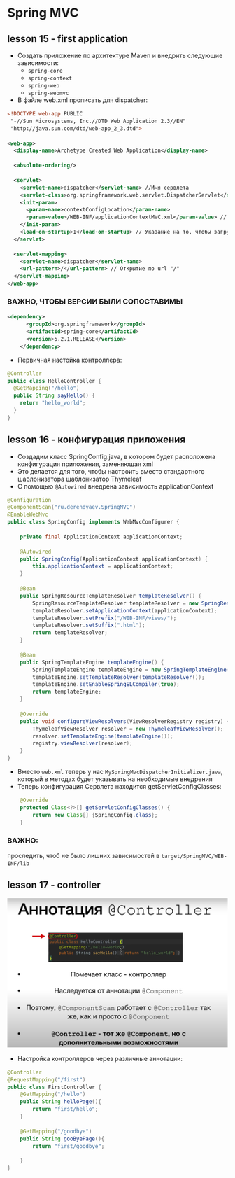 # Spring MVC
## lesson 15 - first application

- Создать приложение по архитектуре Maven и внедрить следующие зависимости:
  - `spring-core`
  - `spring-context`
  - `spring-web`
  - `spring-webmvc`
- В файле web.xml прописать для dispatcher:
```xml
<!DOCTYPE web-app PUBLIC
 "-//Sun Microsystems, Inc.//DTD Web Application 2.3//EN"
 "http://java.sun.com/dtd/web-app_2_3.dtd">

<web-app>
  <display-name>Archetype Created Web Application</display-name>

  <absolute-ordering/>

  <servlet>
    <servlet-name>dispatcher</servlet-name> //Имя сервлета
    <servlet-class>org.springframework.web.servlet.DispatcherServlet</servlet-class> // Импорт сервлета
    <init-param>
      <param-name>contextConfigLocation</param-name>
      <param-value>/WEB-INF/applicationContextMVC.xml</param-value> // Импорт конфигурации
    </init-param>
    <load-on-startup>1</load-on-startup> // Указание на то, чтобы загружался первым
  </servlet>

  <servlet-mapping>
    <servlet-name>dispatcher</servlet-name>
    <url-pattern>/</url-pattern> // Открытие по url "/"
  </servlet-mapping>
</web-app>
```
### ВАЖНО, ЧТОБЫ ВЕРСИИ БЫЛИ СОПОСТАВИМЫ
```xml
<dependency>
      <groupId>org.springframework</groupId>
      <artifactId>spring-core</artifactId>
      <version>5.2.1.RELEASE</version>
    </dependency>
```
- Первичная настойка контроллера:
```java
@Controller
public class HelloController {
  @GetMapping("/hello")
  public String sayHello() {
    return "hello_world";
  }
}
```

## lesson 16 - конфигурация приложения
- Создадим класс SpringConfig.java, в котором будет расположена конфигурация приложения, заменяющая xml
- Это делается для того, чтобы настроить вместо стандартного шаблонизатора шаблонизатор Thymeleaf
- С помощью `@Autowired` внедрена зависимость applicationContext
```java
@Configuration
@ComponentScan("ru.derendyaev.SpringMVC")
@EnableWebMvc
public class SpringConfig implements WebMvcConfigurer {

    private final ApplicationContext applicationContext;

    @Autowired
    public SpringConfig(ApplicationContext applicationContext) {
        this.applicationContext = applicationContext;
    }

    @Bean
    public SpringResourceTemplateResolver templateResolver() {
        SpringResourceTemplateResolver templateResolver = new SpringResourceTemplateResolver();
        templateResolver.setApplicationContext(applicationContext);
        templateResolver.setPrefix("/WEB-INF/views/");
        templateResolver.setSuffix(".html");
        return templateResolver;
    }

    @Bean
    public SpringTemplateEngine templateEngine() {
        SpringTemplateEngine templateEngine = new SpringTemplateEngine();
        templateEngine.setTemplateResolver(templateResolver());
        templateEngine.setEnableSpringELCompiler(true);
        return templateEngine;
    }

    @Override
    public void configureViewResolvers(ViewResolverRegistry registry) {
        ThymeleafViewResolver resolver = new ThymeleafViewResolver();
        resolver.setTemplateEngine(templateEngine());
        registry.viewResolver(resolver);
    }
}
```
- Вместо `web.xml` теперь у нас `MySpringMvcDispatcherInitializer.java`, который в методах будет указывать на необходимые внедрения
- Теперь конфигурация Сервлета находится getServletConfigClasses:
```java
    @Override
    protected Class<?>[] getServletConfigClasses() {
        return new Class[] {SpringConfig.class};
    }
```
### ВАЖНО: 
проследить, чтоб не было лишних зависимостей в `target/SpringMVC/WEB-INF/lib`

## lesson 17 - controller
![img.png](mdResources/1.png)

- Настройка контроллеров через различные аннотации:
```java
@Controller
@RequestMapping("/first")
public class FirstController {
    @GetMapping("/hello")
    public String helloPage(){
        return "first/hello";
    }

    @GetMapping("/goodbye")
    public String gooByePage(){
        return "first/goodbye";

    }
}
```